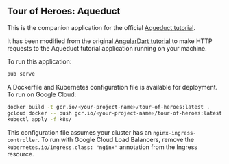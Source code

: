 ## Tour of Heroes: Aqueduct

This is the companion application for the official [Aqueduct tutorial](https://aqueduct.io/docs/tut/getting-started/).

It has been modified from the original [AngularDart tutorial](https://webdev.dartlang.org/angular/tutorial) to make HTTP requests to the Aqueduct tutorial application running on your machine.  

To run this application:

```bash
pub serve
```

A Dockerfile and Kubernetes configuration file is available for deployment. To run on Google Cloud:

```bash
docker build -t gcr.io/<your-project-name>/tour-of-heroes:latest .
gcloud docker -- push gcr.io/<your-project-name>/tour-of-heroes:latest
kubectl apply -f k8s/
```

This configuration file assumes your cluster has an `nginx-ingress-controller`. To run with Google Cloud Load Balancers, remove the `kubernetes.io/ingress.class: "nginx"` annotation from the Ingress resource.